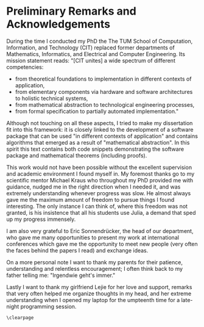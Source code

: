 # Preliminary Remarks and Acknowledgements

During the time I conducted my PhD the The TUM School of Computation, Information, and Technology (CIT) replaced former departments of Mathematics, Informatics, and Electrical and Computer Engineering. Its mission statement reads: "[CIT unites] a wide spectrum of different competencies:
- from theoretical foundations to implementation in different contexts of application,
- from elementary components via hardware and software architectures to holistic technical systems,
- from mathematical abstraction to technological engineering processes,
- from formal specification to partially automated implementation."

Although not touching on all these aspects, I tried to make my dissertation fit into this framework: it is closely linked to the development of a software package that can be used "in different contexts of application" and contains algorithms that emerged as a result of "mathematical abstraction". In this spirit this text contains both code snippets demonstrating the software package and mathematical theorems (including proofs). 

This work would not have been possible without the excellent supervision and academic environment I found myself in. My foremost thanks go to my scientific mentor Michael Kraus who throughout my PhD provided me with guidance, nudged me in the right direction when I needed it, and was extremely understanding whenever progress was slow. He almost always gave me the maximum amount of freedom to pursue things I found interesting. The only instance I can think of, where this freedom was not granted, is his insistence that all his students use Julia, a demand that sped up my progress immensely.

I am also very grateful to Eric Sonnendrücker, the head of our department, who gave me many opportunities to present my work at international conferences which gave me the opportunity to meet new people (very often the faces behind the papers I read) and exchange ideas.

On a more personal note I want to thank my parents for their patience, understanding and relentless encouragement; I often think back to my father telling me: "Irgendwie geht's immer."

Lastly I want to thank my girlfriend Lejie for her love and support, remarks that very often helped me organize thoughts in my head, and her extreme understanding when I opened my laptop for the umpteenth time for a late-night programming session.

```@raw latex
\clearpage
```